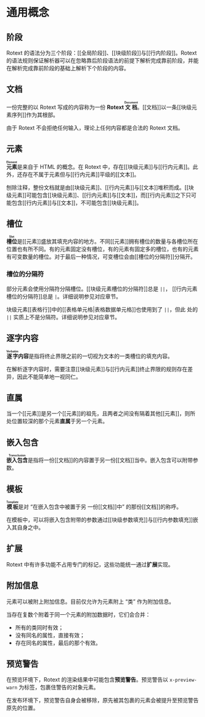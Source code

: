 # 通用概念

## 阶段

Rotext 的语法分为三个阶段：[[全局阶段]]、[[块级阶段]]与[[行内阶段]]。<wbr />
Rotext 的语法规则保证解析器可以在忽略靠后阶段语法的前提下解析完成靠前阶<wbr />
段，并能在解析完成靠前阶段的基础上解析下个阶段的内容。

## 文档

一份完整的以 Rotext 写成的内容称为一份 **Rotext <ruby>文档<rt>Document<wbr />
</rt></ruby>**。[[文档]]以一条[[块级元素序列]]作为其根部。

由于 Rotext 不会拒绝任何输入，理论上任何内容都是合法的 Rotext 文档。

## 元素

**<ruby>元素<rt>Element</rt></ruby>**&#x200B;是来自于 HTML 的概念。在 <wbr />
Rotext 中，存在[[块级元素]]与[[行内元素]]。此外，还存在不属于元素但与<wbr />
[[行内元素]]平级的[[文本]]。

刨除注释，整份文档就是由[[块级元素]]、[[行内元素]]与[[文本]]堆积而成。<wbr />
[[块级元素]]可能包含[[块级元素]]、[[行内元素]]与[[文本]]，而[[行内元素]]<wbr />
之下只可能包含[[行内元素]]与[[文本]]，不可能包含[[块级元素]]。

## 槽位

**<ruby>槽位<rt>Slot</rt></ruby>**&#x200B;是[[元素]]盛放其填充内容的地<wbr />
方。不同[[元素]]拥有槽位的数量与各槽位所在位置也有所不同。有的元素固定没<wbr />
有槽位，有的元素有固定多的槽位，也有的元素有可变数量的槽位。对于最后一种<wbr />
情况，可变槽位会由[[槽位的分隔符]]分隔开。

<!--
后文在给出各[[元素]]的语法形式时，会用形如 `<NAME:TYPE>` 这样的标记标出用<wbr />
于对应槽位的指代名称（`NAME`）与该槽位填充内容的种类（`TYPE`）。示例：在 <wbr />
`[[<页面名:行内逐字>|<显示名:行内序列>]]` 中有两个槽位，第一个槽位会被称<wbr />
作 “页面名”，填充[[行内逐字]]，第二个槽位会被称作 “显示名”，填充[[行内序列]]。
-->

### 槽位的分隔符

部分元素会使用分隔符分隔槽位。[[块级元素槽位的分隔符]]总是 `||`，<wbr />
[[行内元素槽位的分隔符]]总是 `|`。详细说明参见对应章节。

块级元素[[表格行]]中的[[表格单元格|表格数据单元格]]也使用到了 `||`，但此<wbr />
处的 `||` 实质上不是分隔符。详细说明参见对应章节。

## 逐字内容

**<ruby>逐字<rt>Verbatim</rt></ruby>内容**是指将终止界限之前的一切视为文<wbr />
本的一类槽位的填充内容。

在解析逐字内容时，需要注意[[块级元素]]与[[行内元素]]终止界限的规则存在差<wbr />
异，因此不能简单地一视同仁。

## 直属

当一个[[元素]]是另一个[[元素]]的祖先，且两者之间没有隔着其他[[元素]]，<wbr />
则所处位置较深的那个元素**直属**于另一个元素。

## 嵌入包含

**<ruby>嵌入包含<rt>Transclusion</rt></ruby>**&#x200B;是指将一份[[文档]]<wbr />
的内容置于另一份[[文档]]当中。嵌入包含可以附带参数。

## 模板

**<ruby>模板<rt>Template</rt></ruby>**&#x200B;是对 “在嵌入包含中被置于另<wbr />
一份[[文档]]中” 的那份[[文档]]的称呼。

在模板中，可以将嵌入包含附带的参数通过[[块级参数填充]]与[[行内参数填充]]<wbr />
嵌入其自身之中。

## 扩展

Rotext 中有许多功能不占用专门的标记，这些功能统一通过**扩展**实现。

## 附加信息

元素可以被附上附加信息。目前仅允许为元素附上 “类” 作为附加信息。

当存在复数个附着于同一个元素的附加数据时，它们会合并：

- 所有的类同时有效；
- 没有同名的属性，直接有效；
- 存在同名的属性，最后的那个有效。

## 预览警告

在预览环境下，Rotext 的渲染结果中可能包含**预览警告**。预览警告以 <wbr />
`x-preview-warn` 为标签，包裹住警告的对象元素。

在发布环境下，预览警告自身会被移除，原先被其包裹的元素会被提升至预览警告<wbr />
原先的位置。
